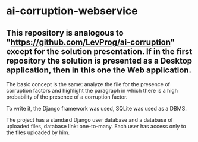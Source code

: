 # ai-corruption-webservice
## This repository is analogous to "https://github.com/LevProg/ai-corruption" except for the solution presentation. If in the first repository the solution is presented as a Desktop application, then in this one the Web application.

The basic concept is the same: analyze the file for the presence of corruption factors and highlight the paragraph in which there is a high probability of the presence of a corruption factor.

To write it, the Django framework was used, SQLite was used as a DBMS.

The project has a standard Django user database and a database of uploaded files, database link: one-to-many.
Each user has access only to the files uploaded by him.
